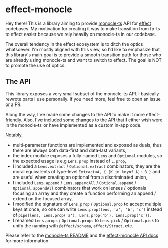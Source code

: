 # effect-monocle

Hey there! This is a library aiming to provide [monocle-ts](https://github.com/gcanti/monocle-ts) API
for [effect](https://effect.website/) codebases. My motivation for creating it was to make transition
from fp-ts to effect easier because we rely heavily on monocle-ts in our codebase.

The overall tendency in the effect ecosystem is to ditch the optics whatsoever. I'm mostly
aligned with this view, so I'd like to emphasize that this library's main goal is to provide
a smooth transition path for those who are already using monocle-ts and want to switch to effect.
The goal is NOT to promote the use of optics.

## The API

This library exposes a very small subset of the monocle-ts API. I basically rewrote parts I
use personally. If you need more, feel free to open an issue or a PR.

Along the way, I've made some changes to the API to make it more effect-friendly. Also, I've
included some changes to the API that I either wish were in the monocle-ts or have implemented
as a custom in-app code.

Notably,

- multi-parameter functions are implemented and exposed as duals, thus there are always
  both data-first and data-last variants,
- the index module exposes a fully named `Lens` and `Optional` modules, so the expected
  usage is e.g `Lens.prop` instead of `L.prop`,
- I included a `Lens.extract` / `Optional.extract` combinators, they are the moral equivalents
  of type-level `Extract<A, { [K in keyof A]: B }` and are useful when creating an
  optional from a discriminated union,
- I included `Lens.append` / `Lens.appendAll` / `Optional.append` / `Optional.appendAll`
  combinators that work on lenses / optionals focusing an array and they create a function
  performing an append / extend on the focused array,
- I modified the signature of `Lens.prop` / `Optional.prop` to accept multiple keys at once,
  so one can write `Lens.prop(lens, 'a', 'b', 'c')` instead of 
  `pipe(lens, Lens.prop('a'), Lens.prop('b'), Lens.prop('c'))`.
- I renamed `Lens.props` / `Optional.props` to `Lens.pick` / `Optional.pick` to unify the naming
  with `@effect/schema`, `effect/Struct`, etc.

Please refer to the [monocle-ts README](https://github.com/gcanti/monocle-ts) and
the [effect-monocle API docs](https://sukovanej.github.io/effect-monocle/) for more information.

